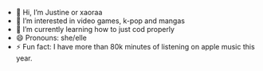 - 👋 Hi, I’m Justine or xaoraa
- 👀 I’m interested in video games, k-pop and mangas
- 🌱 I’m currently learning how to just cod properly
- 😄 Pronouns: she/elle
- ⚡ Fun fact: I have more than 80k minutes of listening on apple music this year.

<!---
xaoraa/xaoraa is a ✨ special ✨ repository because its `README.md` (this file) appears on your GitHub profile.
You can click the Preview link to take a look at your changes.
--->
